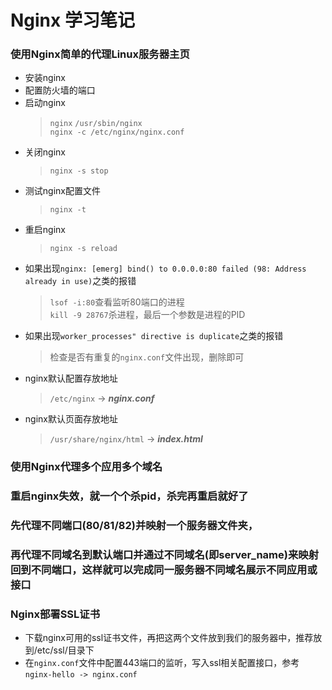 # Nginx 学习笔记

### 使用Nginx简单的代理Linux服务器主页
+ 安装nginx
+ 配置防火墙的端口
+ 启动nginx
	> `nginx`
	> `/usr/sbin/nginx`  
	> `nginx -c /etc/nginx/nginx.conf`
+ 关闭nginx
	> `nginx -s stop`  
+ 测试nginx配置文件
	> `nginx -t`  
+ 重启nginx
	> `nginx -s reload`  
+ 如果出现`nginx: [emerg] bind() to 0.0.0.0:80 failed (98: Address already in use)`之类的报错
	> `lsof -i:80`查看监听80端口的进程  
	> `kill -9 28767`杀进程，最后一个参数是进程的PID  
+ 如果出现`worker_processes" directive is duplicate`之类的报错
	> 检查是否有重复的`nginx.conf`文件出现，删除即可
+ nginx默认配置存放地址
	> `/etc/nginx` -> ***nginx.conf***  
+ nginx默认页面存放地址
	> `/usr/share/nginx/html` -> ***index.html***  

### 使用Nginx代理多个应用多个域名

### 重启nginx失效，就一个个杀pid，杀完再重启就好了

### 先代理不同端口(80/81/82)并映射一个服务器文件夹，
### 再代理不同域名到默认端口并通过不同域名(即server_name)来映射回到不同端口，这样就可以完成同一服务器不同域名展示不同应用或接口

### Nginx部署SSL证书
+ 下载nginx可用的ssl证书文件，再把这两个文件放到我们的服务器中，推荐放到/etc/ssl/目录下
+ 在`nginx.conf`文件中配置443端口的监听，写入ssl相关配置接口，参考`nginx-hello -> nginx.conf`